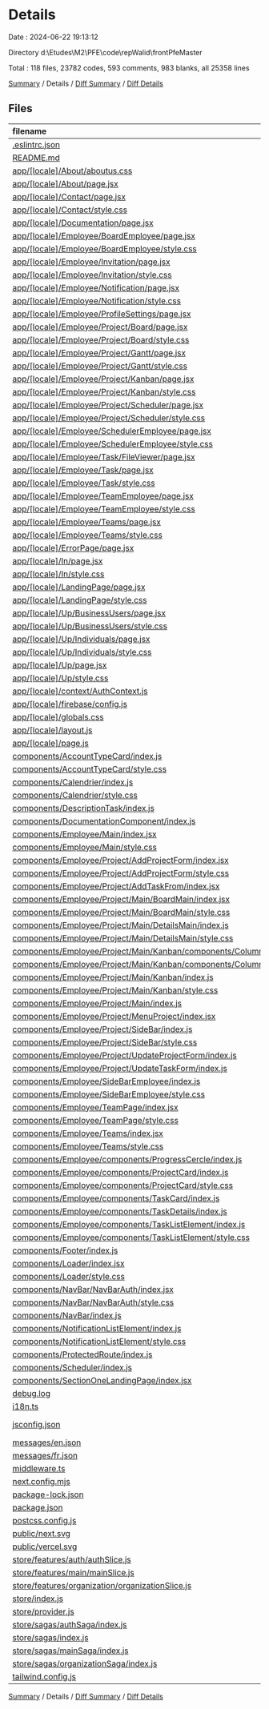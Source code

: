 # Details

Date : 2024-06-22 19:13:12

Directory d:\\Etudes\\M2\\PFE\\code\\repWalid\\frontPfeMaster

Total : 118 files,  23782 codes, 593 comments, 983 blanks, all 25358 lines

[Summary](results.md) / Details / [Diff Summary](diff.md) / [Diff Details](diff-details.md)

## Files
| filename | language | code | comment | blank | total |
| :--- | :--- | ---: | ---: | ---: | ---: |
| [.eslintrc.json](/.eslintrc.json) | JSON | 3 | 0 | 2 | 5 |
| [README.md](/README.md) | Markdown | 23 | 0 | 14 | 37 |
| [app/[locale]/About/aboutus.css](/app/%5Blocale%5D/About/aboutus.css) | CSS | 108 | 0 | 20 | 128 |
| [app/[locale]/About/page.jsx](/app/%5Blocale%5D/About/page.jsx) | JavaScript | 129 | 2 | 3 | 134 |
| [app/[locale]/Contact/page.jsx](/app/%5Blocale%5D/Contact/page.jsx) | JavaScript | 136 | 0 | 9 | 145 |
| [app/[locale]/Contact/style.css](/app/%5Blocale%5D/Contact/style.css) | CSS | 156 | 1 | 24 | 181 |
| [app/[locale]/Documentation/page.jsx](/app/%5Blocale%5D/Documentation/page.jsx) | JavaScript | 18 | 2 | 4 | 24 |
| [app/[locale]/Employee/BoardEmployee/page.jsx](/app/%5Blocale%5D/Employee/BoardEmployee/page.jsx) | JavaScript | 37 | 4 | 5 | 46 |
| [app/[locale]/Employee/BoardEmployee/style.css](/app/%5Blocale%5D/Employee/BoardEmployee/style.css) | CSS | 5 | 0 | 0 | 5 |
| [app/[locale]/Employee/Invitation/page.jsx](/app/%5Blocale%5D/Employee/Invitation/page.jsx) | JavaScript | 188 | 6 | 14 | 208 |
| [app/[locale]/Employee/Invitation/style.css](/app/%5Blocale%5D/Employee/Invitation/style.css) | CSS | 25 | 2 | 3 | 30 |
| [app/[locale]/Employee/Notification/page.jsx](/app/%5Blocale%5D/Employee/Notification/page.jsx) | JavaScript | 194 | 2 | 15 | 211 |
| [app/[locale]/Employee/Notification/style.css](/app/%5Blocale%5D/Employee/Notification/style.css) | CSS | 4 | 0 | 2 | 6 |
| [app/[locale]/Employee/ProfileSettings/page.jsx](/app/%5Blocale%5D/Employee/ProfileSettings/page.jsx) | JavaScript | 319 | 3 | 8 | 330 |
| [app/[locale]/Employee/Project/Board/page.jsx](/app/%5Blocale%5D/Employee/Project/Board/page.jsx) | JavaScript | 110 | 1 | 8 | 119 |
| [app/[locale]/Employee/Project/Board/style.css](/app/%5Blocale%5D/Employee/Project/Board/style.css) | CSS | 9 | 0 | 3 | 12 |
| [app/[locale]/Employee/Project/Gantt/page.jsx](/app/%5Blocale%5D/Employee/Project/Gantt/page.jsx) | JavaScript | 34 | 0 | 4 | 38 |
| [app/[locale]/Employee/Project/Gantt/style.css](/app/%5Blocale%5D/Employee/Project/Gantt/style.css) | CSS | 9 | 0 | 3 | 12 |
| [app/[locale]/Employee/Project/Kanban/page.jsx](/app/%5Blocale%5D/Employee/Project/Kanban/page.jsx) | JavaScript | 92 | 1 | 10 | 103 |
| [app/[locale]/Employee/Project/Kanban/style.css](/app/%5Blocale%5D/Employee/Project/Kanban/style.css) | CSS | 9 | 0 | 3 | 12 |
| [app/[locale]/Employee/Project/Scheduler/page.jsx](/app/%5Blocale%5D/Employee/Project/Scheduler/page.jsx) | JavaScript | 113 | 7 | 13 | 133 |
| [app/[locale]/Employee/Project/Scheduler/style.css](/app/%5Blocale%5D/Employee/Project/Scheduler/style.css) | CSS | 9 | 0 | 3 | 12 |
| [app/[locale]/Employee/SchedulerEmployee/page.jsx](/app/%5Blocale%5D/Employee/SchedulerEmployee/page.jsx) | JavaScript | 124 | 0 | 10 | 134 |
| [app/[locale]/Employee/SchedulerEmployee/style.css](/app/%5Blocale%5D/Employee/SchedulerEmployee/style.css) | CSS | 5 | 0 | 0 | 5 |
| [app/[locale]/Employee/Task/FileViewer/page.jsx](/app/%5Blocale%5D/Employee/Task/FileViewer/page.jsx) | JavaScript | 24 | 0 | 5 | 29 |
| [app/[locale]/Employee/Task/page.jsx](/app/%5Blocale%5D/Employee/Task/page.jsx) | JavaScript | 1,885 | 13 | 53 | 1,951 |
| [app/[locale]/Employee/Task/style.css](/app/%5Blocale%5D/Employee/Task/style.css) | CSS | 9 | 1 | 3 | 13 |
| [app/[locale]/Employee/TeamEmployee/page.jsx](/app/%5Blocale%5D/Employee/TeamEmployee/page.jsx) | JavaScript | 30 | 0 | 7 | 37 |
| [app/[locale]/Employee/TeamEmployee/style.css](/app/%5Blocale%5D/Employee/TeamEmployee/style.css) | CSS | 5 | 0 | 0 | 5 |
| [app/[locale]/Employee/Teams/page.jsx](/app/%5Blocale%5D/Employee/Teams/page.jsx) | JavaScript | 32 | 2 | 6 | 40 |
| [app/[locale]/Employee/Teams/style.css](/app/%5Blocale%5D/Employee/Teams/style.css) | CSS | 5 | 0 | 0 | 5 |
| [app/[locale]/ErrorPage/page.jsx](/app/%5Blocale%5D/ErrorPage/page.jsx) | JavaScript | 33 | 0 | 4 | 37 |
| [app/[locale]/In/page.jsx](/app/%5Blocale%5D/In/page.jsx) | JavaScript | 176 | 24 | 19 | 219 |
| [app/[locale]/In/style.css](/app/%5Blocale%5D/In/style.css) | CSS | 25 | 2 | 3 | 30 |
| [app/[locale]/LandingPage/page.jsx](/app/%5Blocale%5D/LandingPage/page.jsx) | JavaScript | 29 | 1 | 6 | 36 |
| [app/[locale]/LandingPage/style.css](/app/%5Blocale%5D/LandingPage/style.css) | CSS | 6 | 1 | 0 | 7 |
| [app/[locale]/Up/BusinessUsers/page.jsx](/app/%5Blocale%5D/Up/BusinessUsers/page.jsx) | JavaScript | 1,507 | 31 | 38 | 1,576 |
| [app/[locale]/Up/BusinessUsers/style.css](/app/%5Blocale%5D/Up/BusinessUsers/style.css) | CSS | 29 | 1 | 5 | 35 |
| [app/[locale]/Up/Individuals/page.jsx](/app/%5Blocale%5D/Up/Individuals/page.jsx) | JavaScript | 406 | 19 | 24 | 449 |
| [app/[locale]/Up/Individuals/style.css](/app/%5Blocale%5D/Up/Individuals/style.css) | CSS | 25 | 1 | 4 | 30 |
| [app/[locale]/Up/page.jsx](/app/%5Blocale%5D/Up/page.jsx) | JavaScript | 38 | 0 | 5 | 43 |
| [app/[locale]/Up/style.css](/app/%5Blocale%5D/Up/style.css) | CSS | 2 | 1 | 7 | 10 |
| [app/[locale]/context/AuthContext.js](/app/%5Blocale%5D/context/AuthContext.js) | JavaScript | 118 | 5 | 18 | 141 |
| [app/[locale]/firebase/config.js](/app/%5Blocale%5D/firebase/config.js) | JavaScript | 14 | 0 | 5 | 19 |
| [app/[locale]/globals.css](/app/%5Blocale%5D/globals.css) | CSS | 29 | 0 | 5 | 34 |
| [app/[locale]/layout.js](/app/%5Blocale%5D/layout.js) | JavaScript | 35 | 5 | 4 | 44 |
| [app/[locale]/page.js](/app/%5Blocale%5D/page.js) | JavaScript | 11 | 5 | 4 | 20 |
| [components/AccountTypeCard/index.js](/components/AccountTypeCard/index.js) | JavaScript | 102 | 1 | 7 | 110 |
| [components/AccountTypeCard/style.css](/components/AccountTypeCard/style.css) | CSS | 4 | 0 | 0 | 4 |
| [components/Calendrier/index.js](/components/Calendrier/index.js) | JavaScript | 60 | 0 | 9 | 69 |
| [components/Calendrier/style.css](/components/Calendrier/style.css) | CSS | 4 | 0 | 1 | 5 |
| [components/DescriptionTask/index.js](/components/DescriptionTask/index.js) | JavaScript | 211 | 1 | 9 | 221 |
| [components/DocumentationComponent/index.js](/components/DocumentationComponent/index.js) | JavaScript | 751 | 2 | 10 | 763 |
| [components/Employee/Main/index.jsx](/components/Employee/Main/index.jsx) | JavaScript | 614 | 14 | 27 | 655 |
| [components/Employee/Main/style.css](/components/Employee/Main/style.css) | CSS | 32 | 1 | 7 | 40 |
| [components/Employee/Project/AddProjectForm/index.jsx](/components/Employee/Project/AddProjectForm/index.jsx) | JavaScript | 699 | 17 | 42 | 758 |
| [components/Employee/Project/AddProjectForm/style.css](/components/Employee/Project/AddProjectForm/style.css) | CSS | 6 | 0 | 1 | 7 |
| [components/Employee/Project/AddTaskFrom/index.jsx](/components/Employee/Project/AddTaskFrom/index.jsx) | JavaScript | 350 | 5 | 29 | 384 |
| [components/Employee/Project/Main/BoardMain/index.jsx](/components/Employee/Project/Main/BoardMain/index.jsx) | JavaScript | 298 | 7 | 22 | 327 |
| [components/Employee/Project/Main/BoardMain/style.css](/components/Employee/Project/Main/BoardMain/style.css) | CSS | 11 | 1 | 2 | 14 |
| [components/Employee/Project/Main/DetailsMain/index.js](/components/Employee/Project/Main/DetailsMain/index.js) | JavaScript | 312 | 2 | 16 | 330 |
| [components/Employee/Project/Main/DetailsMain/style.css](/components/Employee/Project/Main/DetailsMain/style.css) | CSS | 9 | 1 | 3 | 13 |
| [components/Employee/Project/Main/Kanban/components/Column/index.js](/components/Employee/Project/Main/Kanban/components/Column/index.js) | JavaScript | 81 | 1 | 11 | 93 |
| [components/Employee/Project/Main/Kanban/components/Column/style.css](/components/Employee/Project/Main/Kanban/components/Column/style.css) | CSS | 4 | 0 | 1 | 5 |
| [components/Employee/Project/Main/Kanban/index.js](/components/Employee/Project/Main/Kanban/index.js) | JavaScript | 139 | 2 | 11 | 152 |
| [components/Employee/Project/Main/Kanban/style.css](/components/Employee/Project/Main/Kanban/style.css) | CSS | 4 | 0 | 1 | 5 |
| [components/Employee/Project/Main/index.js](/components/Employee/Project/Main/index.js) | JavaScript | 11 | 0 | 3 | 14 |
| [components/Employee/Project/MenuProject/index.jsx](/components/Employee/Project/MenuProject/index.jsx) | JavaScript | 80 | 0 | 9 | 89 |
| [components/Employee/Project/SideBar/index.js](/components/Employee/Project/SideBar/index.js) | JavaScript | 96 | 0 | 6 | 102 |
| [components/Employee/Project/SideBar/style.css](/components/Employee/Project/SideBar/style.css) | CSS | 3 | 0 | 0 | 3 |
| [components/Employee/Project/UpdateProjectForm/index.js](/components/Employee/Project/UpdateProjectForm/index.js) | JavaScript | 691 | 56 | 30 | 777 |
| [components/Employee/Project/UpdateTaskForm/index.js](/components/Employee/Project/UpdateTaskForm/index.js) | JavaScript | 413 | 6 | 27 | 446 |
| [components/Employee/SideBarEmployee/index.js](/components/Employee/SideBarEmployee/index.js) | JavaScript | 118 | 15 | 10 | 143 |
| [components/Employee/SideBarEmployee/style.css](/components/Employee/SideBarEmployee/style.css) | CSS | 3 | 0 | 0 | 3 |
| [components/Employee/TeamPage/index.jsx](/components/Employee/TeamPage/index.jsx) | JavaScript | 135 | 11 | 14 | 160 |
| [components/Employee/TeamPage/style.css](/components/Employee/TeamPage/style.css) | CSS | 6 | 0 | 1 | 7 |
| [components/Employee/Teams/index.jsx](/components/Employee/Teams/index.jsx) | JavaScript | 717 | 77 | 52 | 846 |
| [components/Employee/Teams/style.css](/components/Employee/Teams/style.css) | CSS | 6 | 0 | 1 | 7 |
| [components/Employee/components/ProgressCercle/index.js](/components/Employee/components/ProgressCercle/index.js) | JavaScript | 27 | 0 | 3 | 30 |
| [components/Employee/components/ProjectCard/index.js](/components/Employee/components/ProjectCard/index.js) | JavaScript | 60 | 1 | 6 | 67 |
| [components/Employee/components/ProjectCard/style.css](/components/Employee/components/ProjectCard/style.css) | CSS | 6 | 12 | 3 | 21 |
| [components/Employee/components/TaskCard/index.js](/components/Employee/components/TaskCard/index.js) | JavaScript | 140 | 1 | 9 | 150 |
| [components/Employee/components/TaskDetails/index.js](/components/Employee/components/TaskDetails/index.js) | JavaScript | 211 | 1 | 9 | 221 |
| [components/Employee/components/TaskListElement/index.js](/components/Employee/components/TaskListElement/index.js) | JavaScript | 117 | 2 | 11 | 130 |
| [components/Employee/components/TaskListElement/style.css](/components/Employee/components/TaskListElement/style.css) | CSS | 6 | 0 | 1 | 7 |
| [components/Footer/index.js](/components/Footer/index.js) | JavaScript | 245 | 0 | 12 | 257 |
| [components/Loader/index.jsx](/components/Loader/index.jsx) | JavaScript | 10 | 0 | 3 | 13 |
| [components/Loader/style.css](/components/Loader/style.css) | CSS | 27 | 0 | 2 | 29 |
| [components/NavBar/NavBarAuth/index.jsx](/components/NavBar/NavBarAuth/index.jsx) | JavaScript | 788 | 40 | 38 | 866 |
| [components/NavBar/NavBarAuth/style.css](/components/NavBar/NavBarAuth/style.css) | CSS | 4 | 0 | 2 | 6 |
| [components/NavBar/index.js](/components/NavBar/index.js) | JavaScript | 219 | 4 | 7 | 230 |
| [components/NotificationListElement/index.js](/components/NotificationListElement/index.js) | JavaScript | 115 | 43 | 8 | 166 |
| [components/NotificationListElement/style.css](/components/NotificationListElement/style.css) | CSS | 3 | 0 | 0 | 3 |
| [components/ProtectedRoute/index.js](/components/ProtectedRoute/index.js) | JavaScript | 24 | 32 | 20 | 76 |
| [components/Scheduler/index.js](/components/Scheduler/index.js) | JavaScript | 10 | 0 | 2 | 12 |
| [components/SectionOneLandingPage/index.jsx](/components/SectionOneLandingPage/index.jsx) | JavaScript | 64 | 0 | 7 | 71 |
| [debug.log](/debug.log) | Log | 1 | 0 | 1 | 2 |
| [i18n.ts](/i18n.ts) | TypeScript | 9 | 2 | 3 | 14 |
| [jsconfig.json](/jsconfig.json) | JSON with Comments | 7 | 0 | 1 | 8 |
| [messages/en.json](/messages/en.json) | JSON | 5 | 0 | 0 | 5 |
| [messages/fr.json](/messages/fr.json) | JSON | 5 | 0 | 0 | 5 |
| [middleware.ts](/middleware.ts) | TypeScript | 8 | 19 | 9 | 36 |
| [next.config.mjs](/next.config.mjs) | JavaScript | 35 | 11 | 8 | 54 |
| [package-lock.json](/package-lock.json) | JSON | 9,079 | 0 | 1 | 9,080 |
| [package.json](/package.json) | JSON | 56 | 0 | 1 | 57 |
| [postcss.config.js](/postcss.config.js) | JavaScript | 6 | 0 | 1 | 7 |
| [public/next.svg](/public/next.svg) | XML | 1 | 0 | 0 | 1 |
| [public/vercel.svg](/public/vercel.svg) | XML | 1 | 0 | 0 | 1 |
| [store/features/auth/authSlice.js](/store/features/auth/authSlice.js) | JavaScript | 52 | 3 | 6 | 61 |
| [store/features/main/mainSlice.js](/store/features/main/mainSlice.js) | JavaScript | 17 | 0 | 4 | 21 |
| [store/features/organization/organizationSlice.js](/store/features/organization/organizationSlice.js) | JavaScript | 15 | 1 | 5 | 21 |
| [store/index.js](/store/index.js) | JavaScript | 18 | 3 | 6 | 27 |
| [store/provider.js](/store/provider.js) | JavaScript | 6 | 0 | 3 | 9 |
| [store/sagas/authSaga/index.js](/store/sagas/authSaga/index.js) | JavaScript | 50 | 37 | 11 | 98 |
| [store/sagas/index.js](/store/sagas/index.js) | JavaScript | 6 | 1 | 4 | 11 |
| [store/sagas/mainSaga/index.js](/store/sagas/mainSaga/index.js) | JavaScript | 5 | 8 | 4 | 17 |
| [store/sagas/organizationSaga/index.js](/store/sagas/organizationSaga/index.js) | JavaScript | 5 | 8 | 4 | 17 |
| [tailwind.config.js](/tailwind.config.js) | JavaScript | 17 | 1 | 1 | 19 |

[Summary](results.md) / Details / [Diff Summary](diff.md) / [Diff Details](diff-details.md)
